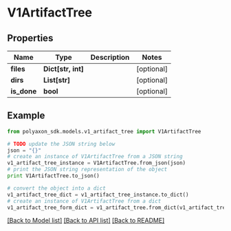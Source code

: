 # V1ArtifactTree


## Properties
Name | Type | Description | Notes
------------ | ------------- | ------------- | -------------
**files** | **Dict[str, int]** |  | [optional] 
**dirs** | **List[str]** |  | [optional] 
**is_done** | **bool** |  | [optional] 

## Example

```python
from polyaxon_sdk.models.v1_artifact_tree import V1ArtifactTree

# TODO update the JSON string below
json = "{}"
# create an instance of V1ArtifactTree from a JSON string
v1_artifact_tree_instance = V1ArtifactTree.from_json(json)
# print the JSON string representation of the object
print V1ArtifactTree.to_json()

# convert the object into a dict
v1_artifact_tree_dict = v1_artifact_tree_instance.to_dict()
# create an instance of V1ArtifactTree from a dict
v1_artifact_tree_form_dict = v1_artifact_tree.from_dict(v1_artifact_tree_dict)
```
[[Back to Model list]](../README.md#documentation-for-models) [[Back to API list]](../README.md#documentation-for-api-endpoints) [[Back to README]](../README.md)


